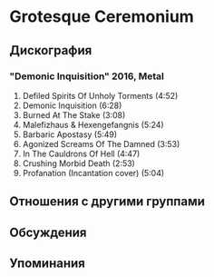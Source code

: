 # Grotesque Ceremonium



## Дискография

### "Demonic Inquisition" 2016, Metal

1. Defiled Spirits Of Unholy Torments (4:52)
2. Demonic Inquisition (6:28)
3. Burned At The Stake (3:08)
4. Malefizhaus & Hexengefangnis (5:24)
5. Barbaric Apostasy (5:49)
6. Agonized Screams Of The Damned (3:53)
7. In The Cauldrons Of Hell (4:47)
8. Crushing Morbid Death (2:53)
9. Profanation (Incantation cover) (5:04)


## Отношения с другими группами


## Обсуждения


## Упоминания


